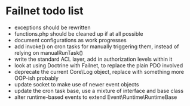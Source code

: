 # Failnet todo list

* exceptions should be rewritten
* functions.php should be cleaned up if at all possible
* document configurations as work progresses
* add invoke() on cron tasks for manually triggering them, instead of relying on manualRunTask()
* write the standard ACL layer, add in authorization levels within it
* look at using Doctrine with Failnet, to replace the plain PDO involved
* deprecate the current Core\Log object, replace with something more OOP-ish probably
* update socket to make use of newer event objects
* update the cron task base, use a mixture of interface and base class
* alter runtime-based events to extend Event\Runtime\RuntimeBase
